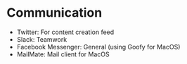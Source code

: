 # Communication

- Twitter: For content creation feed
- Slack: Teamwork
- Facebook Messenger: General (using Goofy for MacOS)
- MailMate: Mail client for MacOS